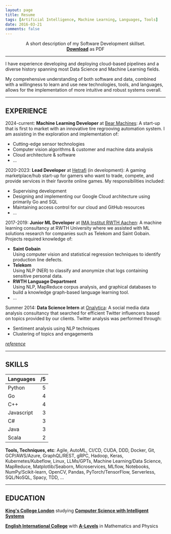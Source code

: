 ```yaml
---
layout: page
title: Resume
tags: [Artificial Intelligence, Machine Learning, Languages, Tools]
date: 2016-03-21
comments: false
---
```


<p align="center">
A short description of my Software Development skillset. <br>
<a href="https://drive.google.com/file/d/1RG-NeheJqPuuB9BaQSVtbpLLQkgBpF3e/view?usp=sharing"><b>Download</b></a> as PDF
</p>

-----------------------------------------------------------

I have experience developing and deploying cloud-based pipelines and a diverse history spanning most Data Science and Machine Learning fields.

My comprehensive understanding of both software and data, combined with a willingness to learn and use new technologies, tools, and languages, allows for the implementation of more intuitive and robust systems overall.

-----------------------------------------------------------

## EXPERIENCE

2024-current: **Machine Learning Developer** at [Bear Machines](https://www.bear-machines.de/en/home/):
A start-up that is first to market with an innovative tire regrooving automation system. I am assisting in the exploration and implementation of:

* Cutting-edge sensor technologies
* Computer vision algorithms & customer and machine data analysis
* Cloud architecture & software
* ...

2020-2023: **Lead Developer** at [Hetrafi](https://hetrafi.com) (in development):
A gaming marketplace/hub start-up for gamers who want to trade, compete, and provide services in their favorite online games. My responsibilities included:

* Supervising development
* Designing and implementing our Google Cloud architecture using primarily Go and SQL
* Maintaining access control for our cloud and GitHub resources
* ...

2017-2019: **Junior ML Developer** at [IMA Institut RWTH Aachen](https://cybernetics-lab.de/):
A machine learning consultancy at RWTH University where we assisted with ML solutions research for companies such as Telekom and Saint Gobain. Projects required knowledge of:

* **Saint Gobain** <br> Using computer vision and statistical regression techniques to identify production line defects.
* **Telekom** <br> Using NLP (NER) to classify and anonymize chat logs containing sensitive personal data.
* **RWTH Language Department** <br> Using NLP, MapReduce corpus analysis, and graphical databases to build a knowledge graph-based language learning tool.
* ...

Summer 2014: **Data Science Intern** at [Onalytica](http://www.onalytica.com/):
A social media data analysis consultancy that searched for efficient Twitter influencers based on topics provided by our clients. Twitter analysis was performed through:

* Sentiment analysis using NLP techniques
* Clustering of topics and engagements

*[reference](https://drive.google.com/file/d/0B9uCsNmRtZ2CSGJYRWtWZ2dxQ00/view?resourcekey=0-t9gSsue7cyFvfbKCReZzPg)*

-----------------------------------------------------------

## SKILLS

| Languages  |  /5  |
|:-----------|-----:|
| Python     | 5    |
| Go         | 4    |
| C++        | 4    |
| Javascript | 3    |
| C#         | 3    |
| Java       | 3    |
| Scala      | 2    |

**Tools, Techniques, etc**:
Agile, AutoML, CI/CD, CUDA, DDD, Docker, Git, GCP/AWS/Azure, GraphQL/REST, gRPC, Hadoop, Keras, Kubernetes/Kubeflow, Linux, LLMs/GPTs, Machine Learning/Data Science, MapReduce, Matplotlib/Seaborn, Microservices, MLflow, Notebooks, NumPy/Scikit-learn, OpenCV, Pandas, PyTorch/TensorFlow, Serverless, SQL/NoSQL, Spacy, TDD, ...

-----------------------------------------------------------

## EDUCATION

**[King's College London](http://www.kcl.ac.uk/index.aspx)** studying **[Computer Science with Intelligent Systems](http://www.kcl.ac.uk/study/undergraduate/courses/computer-science-with-intelligent-systems-bsc.aspx)**

**[English International College](http://eicmarbella.org/)** with **[A-Levels](https://en.wikipedia.org/wiki/GCE_Advanced_Level_(United_Kingdom))** in Mathematics and Physics
